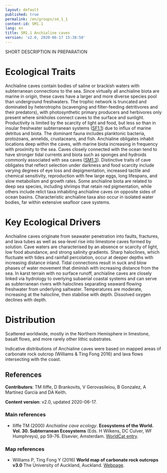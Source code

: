 ```yaml
---
layout: default
published: true
permalink: /en/groups/sm_1_1
content-id: SM1.1
lang: en
title: SM1.1 Anchialine caves
version: 'v2.0, 2020-06-17 15:38:50'
---
```


SHORT DESCRIPTION IN PREPARATION

# Ecological Traits
 
Anchialine caves contain bodies of saline or brackish waters with subterranean connections to the sea. Since virtually all anchialine biota are marine in origin, these caves have a larger and more diverse species pool than underground freshwaters. The trophic network is truncated and dominated by heterotrophs (scavenging and filter-feeding detritivores and their predators), with photosynthetic primary producers and herbivores only present where sinkholes connect caves to the surface and sunlight. Productivity is limited by the scarcity of light and food, but less so than in insular freshwater subterranean systems ([SF1.1](/explore/groups/SF1.1)) due to influx of marine detritus and biota. The dominant fauna includes planktonic bacteria, protozoans, annelids, crustaceans, and fish. Anchialine obligates inhabit locations deep within the caves, with marine biota increasing in frequency with proximity to the sea. Caves closely connected with the ocean tend to have stronger tidal currents and biota such as sponges and hydroids commonly associated with sea caves ([SM1.3](/explore/groups/SM1.3)). Distinctive traits of cave obligates that reflect selection under darkness and food scarcity include varying degrees of eye loss and depigmentation, increased tactile and chemical sensitivity, reproduction with few large eggs, long lifespans, and slow metabolism and growth rates. Some anchialine biota are related to deep sea species, including shrimps that retain red pigmentation, while others include relict taxa inhabiting anchialine caves on opposite sides of ocean basins. Characteristic anchialine taxa also occur in isolated water bodies, far within extensive seafloor cave systems.
 
# Key Ecological Drivers
 
Anchialine caves originate from seawater penetration into faults, fractures, and lava tubes as well as sea-level rise into limestone caves formed by solution. Cave waters are characterised by an absence or scarcity of light, low food abundance, and strong salinity gradients. Sharp haloclines, which fluctuate with tides and rainfall percolation, occur at deeper depths with increasing distance inland. Tidal connections result in suck and blow phases of water movement that diminish with increasing distance from the sea. In karst terrain with no surface runoff, anchialine caves are closely linked via hydrology to overlying subaerial coastal systems and can serve as subterranean rivers with haloclines separating seaward flowing freshwater from underlying saltwater. Temperatures are moderate, increasing at the halocline, then stabilise with depth. Dissolved oxygen declines with depth.
 
# Distribution
 
Scattered worldwide, mostly in the Northern Hemisphere in limestone, basalt flows, and more rarely other lithic substrates. 

Indicative distributions of Anchialine caves were based on mapped areas of carbonate rock outcrop (Williams & Ting Fong 2016) and lava flows intersecting with the coast.

## References

**Contributors**: TM Iliffe, D Brankovits, V Gerovasileiou, B Gonzalez, A Martínez García and DA Keith.

**Content version**: v2.0, updated 2020-06-17.

### Main references
* Iliffe TM  (2000) *Anchialine cave ecology*. **Ecosystems of the World. Vol. 30. Subterranean Ecosystems** (Eds. H Wilkens, DC Culver, WF Humphreys), pp 59-76. Elsevier, Amsterdam. [WorldCat entry](https://www.worldcat.org/title/subterranean-ecosystems/oclc/44573232).

### Map references
* Williams P, Ting Fong Y  (2016) **World map of carbonate rock outcrops v3.0** The University of Auckland, Auckland. [Webpage](https://www.fos.auckland.ac.nz/our_research/karst/).
